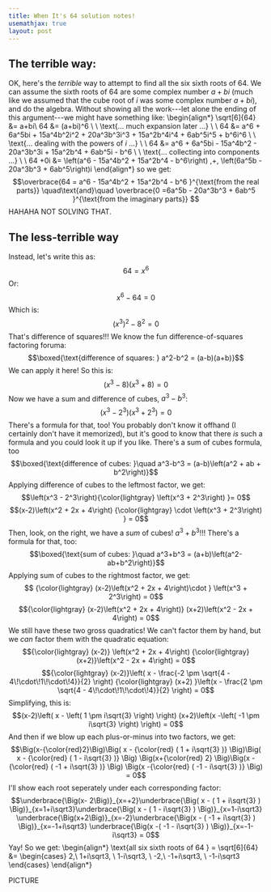```yaml
---
title: When It's 64 solution notes!
usemathjax: true
layout: post
---
```



## The terrible way:
OK, here's the *terrible* way to attempt to find all the six sixth roots of $64$. We can assume the sixth roots of $64$ are some complex number $a+bi$ (much like we assumed that the cube root of $i$ was some complex number $a+bi$), and do the algebra. Without showing all the work---let alone the ending of this argument---we might have something like:
\begin{align*}
\sqrt[6]{64} &= a+bi\\
64 &= (a+bi)^6 \\ \\
\text{... much expansion later ...} \\ \\
64 &= a^6 + 6a^5bi + 15a^4b^2i^2 + 20a^3b^3i^3 + 15a^2b^4i^4 + 6ab^5i^5 + b^6i^6 \\ \\
\text{... dealing with the powers of $i$ ...} \\ \\
64 &= a^6 + 6a^5bi - 15a^4b^2 - 20a^3b^3i + 15a^2b^4 + 6ab^5i - b^6 \\ \\
\text{... collecting into components ...} \\ \\
64 +0i &= \left(a^6 - 15a^4b^2 + 15a^2b^4 - b^6\right) \,+\, \left(6a^5b - 20a^3b^3 + 6ab^5\right)i 
\end{align*}
so we get:
$$\overbrace{64 = a^6 - 15a^4b^2 + 15a^2b^4 - b^6 }^{\text{from the real parts}} \quad\text{and}\quad \overbrace{0 =6a^5b - 20a^3b^3 + 6ab^5 }^{\text{from the imaginary parts}} $$
HAHAHA NOT SOLVING THAT.


## The less-terrible way

Instead, let's write this as:
$$64 = x^6$$
Or:
$$x^6 - 64 = 0$$
Which is:
$$\left(x^3\right)^2 - 8^2 = 0$$
That's difference of squares!!! We know the fun difference-of-squares factoring foruma: 
$$\boxed{\text{difference of squares: } a^2-b^2 = (a-b)(a+b)}$$
We can apply it here! So this is:
$$\left(x^3 - 8\right)\left(x^3 + 8\right) = 0$$
Now we have a sum and difference of cubes, $a^3-b^3$:
$$\left(x^3 - 2^3\right)\left(x^3 + 2^3\right) = 0$$
There's a formula for that, too! You probably don't know it offhand (I certainly don't have it memorized), but it's good to know that there *is* such a formula and you could look it up if you like. There's a sum of cubes formula, too
$$\boxed{\text{difference of cubes: }\quad a^3-b^3 = (a-b)\left(a^2 + ab + b^2\right)}$$
Applying difference of cubes to the leftmost factor, we get:
$$\left(x^3 - 2^3\right){\color{lightgray} \left(x^3 + 2^3\right) }= 0$$
$$(x-2)\left(x^2 + 2x + 4\right) {\color{lightgray} \cdot \left(x^3 + 2^3\right) } = 0$$
Then, look, on the right, we have a *sum* of cubes! $a^3+b^3$!!! There's a formula for that, too:
$$\boxed{\text{sum of cubes: }\quad a^3+b^3 = (a+b)\left(a^2-ab+b^2\right)}$$
Applying sum of cubes to the rightmost factor, we get:
$$ {\color{lightgray}  (x-2)\left(x^2 + 2x + 4\right)\cdot } \left(x^3 + 2^3\right) = 0$$
$${\color{lightgray} (x-2)\left(x^2 + 2x + 4\right)} (x+2)\left(x^2 - 2x + 4\right) = 0$$
We still have these two gross quadratics! We can't factor them by hand, but we *can* factor them with the quadratic equation:
$${\color{lightgray}  (x-2)} \left(x^2 + 2x + 4\right) {\color{lightgray} (x+2)}\left(x^2 - 2x + 4\right) = 0$$
$${\color{lightgray}  (x-2)}\left( x - \frac{-2 \pm \sqrt{4 - 4\!\cdot\!1\!\cdot\!4}}{2} \right) {\color{lightgray}  (x+2) }\left(x - \frac{2 \pm \sqrt{4 - 4\!\cdot\!1\!\cdot\!4}}{2} \right) = 0$$
Simplifying, this is:
$$(x-2)\left( x - \left( 1 \pm i\sqrt{3} \right) \right) (x+2)\left(x -\left( -1 \pm i\sqrt{3} \right)   \right) = 0$$
And then if we blow up each plus-or-minus into two factors, we get:
$$\Big(x-{\color{red}2}\Big)\Big( x - {\color{red} ( 1 + i\sqrt{3} )} \Big)\Big( x - {\color{red} ( 1 - i\sqrt{3} )} \Big) \Big(x+{\color{red} 2} \Big)\Big(x -{\color{red} ( -1 + i\sqrt{3} )}   \Big) \Big(x -{\color{red} ( -1 - i\sqrt{3} )}   \Big) = 0$$
I'll show each root seperately under each corresponding factor:
$$\underbrace{\Big(x- 2\Big)}_{x=+2}\underbrace{\Big( x -  ( 1 + i\sqrt{3} ) \Big)}_{x=1+i\sqrt3}\underbrace{\Big( x - ( 1 - i\sqrt{3} ) \Big)}_{x=1-i\sqrt3} \underbrace{\Big(x+2\Big)}_{x=-2}\underbrace{\Big(x - ( -1 + i\sqrt{3} ) \Big)}_{x=-1+i\sqrt3}  \underbrace{\Big(x -( -1 - i\sqrt{3} ) \Big)}_{x=-1-i\sqrt3}   = 0$$
Yay! So we get:
\begin{align*}
\text{all six sixth roots of $64$ } = \sqrt[6]{64} &= \begin{cases} 2,\\
 1+i\sqrt3, \\ 
 1-i\sqrt3, \\ 
 -2,\\ 
 -1+i\sqrt3, \\
 -1-i\sqrt3
 \end{cases}
 \end{align*}

PICTURE
